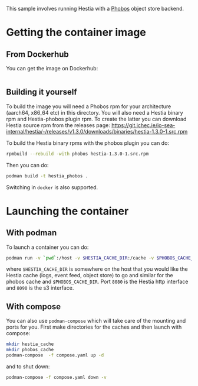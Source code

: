 This sample involves running Hestia with a [Phobos](https://github.com/cea-hpc/phobos) object store backend.

# Getting the container image

## From Dockerhub

You can get the image on Dockerhub:

```

```

## Building it yourself

To build the image you will need a Phobos rpm for your architecture (aarch64, x86_64 etc) in this directory. You will also need a Hestia binary rpm and Hestia-phobos plugin rpm. To create the latter you can download Hestia source rpm from the releases page: https://git.ichec.ie/io-sea-internal/hestia/-/releases/v1.3.0/downloads/binaries/hestia-1.3.0-1.src.rpm

To build the Hestia binary rpms with the phobos plugin you can do:

```sh
rpmbuild --rebuild -with phobos hestia-1.3.0-1.src.rpm
```

Then you can do:

```sh
podman build -t hestia_phobos .
```

Switching in `docker` is also supported.

# Launching the container

## With podman

To launch a container you can do:

```sh
podman run -v `pwd`:/host -v $HESTIA_CACHE_DIR:/cache -v $PHOBOS_CACHE_DIR:/phobos_mount -p 8080:8080 -p 8090:8090 hestia_phobos
```

where `$HESTIA_CACHE_DIR` is somewhere on the host that you would like the Hestia cache (logs, event feed, object store) to go and similar for the phobos cache and `$PHOBOS_CACHE_DIR`. Port `8080` is the Hestia http interface and `8090` is the s3 interface.

## With compose

You can also use `podman-compose` which will take care of the mounting and ports for you. First make directories for the caches and then launch with compose:

```sh
mkdir hestia_cache
mkdir phobos_cache
podman-compose  -f compose.yaml up -d
```

and to shut down:

```sh
podman-compose -f compose.yaml down -v
```







